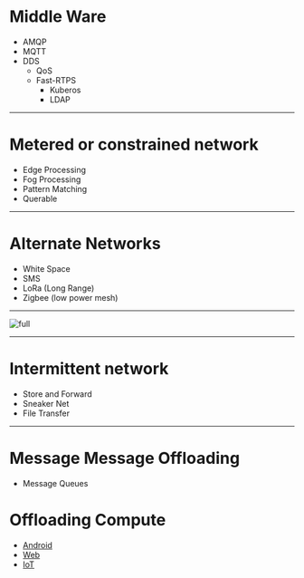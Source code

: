 

# Middle Ware
* AMQP
* MQTT
* DDS
  * QoS
  * Fast-RTPS
    * Kuberos
    * LDAP



---
# Metered or constrained network
* Edge Processing
* Fog Processing
* Pattern Matching
* Querable 
---

# Alternate Networks
* White Space
* SMS
* LoRa (Long Range)
* Zigbee (low power mesh)
---

![full](https://microshak.github.io/MicroNotes/Images/BigData/edge.png)


---
# Intermittent network
* Store and Forward
* Sneaker Net
* File Transfer

---

# Message Message Offloading
* Message Queues


# Offloading Compute
* [Android](https://www.tensorflow.org/lite/guide/android)
* [Web](https://www.tensorflow.org/js)
* [IoT](https://microsoft.github.io/ELL/tutorials/)


